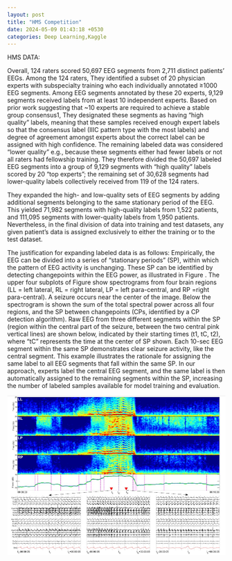 ```yaml
---
layout: post
title: "HMS Competition"
date: 2024-05-09 01:43:18 +0530
categories: Deep Learning,Kaggle
---
```


HMS DATA:

Overall, 124 raters scored 50,697 EEG segments from 2,711 distinct patients’ EEGs. Among the 124 raters, They
identified a subset of 20 physician experts with subspecialty training who each individually annotated ≥1000 EEG
segments. Among EEG segments annotated by these 20 experts, 9,129 segments received labels from at least 10
independent experts. Based on prior work suggesting that ~10 experts are required to achieve a stable group
consensus1, They designated these segments as having “high quality” labels, meaning that these samples received
enough expert labels so that the consensus label (IIIC pattern type with the most labels) and degree of agreement
amongst experts about the correct label can be assigned with high confidence. The remaining labeled data was
considered “lower quality” e.g., because these segments either had fewer labels or not all raters had fellowship
training. They therefore divided the 50,697 labeled EEG segments into a group of 9,129 segments with “high
quality” labels scored by 20 “top experts”; the remaining set of 30,628 segments had lower-quality labels
collectively received from 119 of the 124 raters. 

They expanded the high- and low-quality sets of EEG segments by adding additional segments belonging to the 
same stationary period of the EEG. This yielded 71,982 segments with high-quality labels from 1,522 patients,
and 111,095 segments with lower-quality labels from 1,950 patients. Nevertheless, in the final division of data
into training and test datasets, any given patient’s data is assigned exclusively to either the training or to the test
dataset. 

The justification for expanding labeled data is as follows:
Empirically, the EEG can be divided into a series of “stationary periods” (SP), within which the pattern of EEG activity is unchanging. These SP can be identified by detecting changepoints within the EEG power, as illustrated in Figure . 
The upper four subplots of Figure show spectrograms from four brain regions (LL = left lateral, RL = right lateral, LP = left para-central, and RP =right para-central). A seizure occurs near the center of the image. Below the spectrogram is shown the sum of
the total spectral power across all four regions, and the SP between changepoints (CPs, identified by a CP  detection algorithm). Raw EEG from three different segments within the SP (region within the central part of the
seizure, between the two central pink vertical lines) are shown below, indicated by their starting times (t1, tC, t2),
where “tC” represents the time at the center of SP shown. Each 10-sec EEG segment within the same SP
demonstrates clear seizure activity, like the central segment. This example illustrates the rationale for assigning
the same label to all EEG segments that fall within the same SP. In our approach, experts label the central EEG
segment, and the same label is then automatically assigned to the remaining segments within the SP, increasing
the number of labeled samples available for model training and evaluation.

![EEG](/assets/HMS1.jpg)



